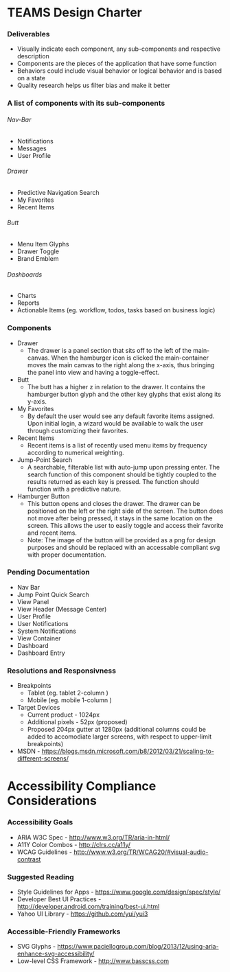 # TEAMS Design Charter

### Deliverables
- Visually indicate each component, any sub-components and respective description
- Components are the pieces of the application that have some function
- Behaviors could include visual behavior or logical behavior and is based on a state
- Quality research helps us filter bias and make it better

### A list of components with its sub-components
###### Nav-Bar
- Notifications
- Messages
- User Profile

###### Drawer
- Predictive Navigation Search
- My Favorites
- Recent Items

###### Butt
- Menu Item Glyphs
- Drawer Toggle
- Brand Emblem

###### Dashboards
- Charts
- Reports
- Actionable Items (eg. workflow, todos, tasks based on business logic)

### Components
- Drawer
  - The drawer is a panel section that sits off to the left of the main-canvas. When the hamburger icon is clicked the main-container moves the main canvas to the right along the x-axis, thus bringing the panel into view and having a toggle-effect.
- Butt
  - The butt has a higher z in relation to the drawer. It contains the hamburger button glyph and the other key glyphs that exist along its y-axis.
- My Favorites
  - By default the user would see any default favorite items assigned. Upon initial login, a wizard would be available to walk the user through customizing their favorites.
- Recent Items
  - Recent items is a list of recently used menu items by frequency according to numerical weighting.
- Jump-Point Search
  - A searchable, filterable list with auto-jump upon pressing enter. The search function of this component should be tightly coupled to the results returned as each key is pressed. The function should function with a predictive nature.
- Hamburger Button
  - This button opens and closes the drawer. The drawer can be positioned on the left or the right side of the screen. The button does not move after being pressed, it stays in the same location on the screen. This allows the user to easily toggle and access their favorite and recent items.
  - Note: The image of the button will be provided as a png for design purposes and should be replaced with an accessable compliant svg with proper documentation.

### Pending Documentation
- Nav Bar
- Jump Point Quick Search
- View Panel
- View Header (Message Center)
- User Profile
- User Notifications
- System Notifications
- View Container
- Dashboard
- Dashboard Entry

### Resolutions and Responsivness
- Breakpoints
  - Tablet (eg. tablet 2-column )
  - Mobile (eg. mobile 1-column )
- Target Devices
  - Current product - 1024px
  - Additional pixels - 52px (proposed)
  - Proposed 204px gutter at 1280px (additional columns could be added to accomodiate larger screens, with respect to upper-limit breakpoints)
- MSDN - https://blogs.msdn.microsoft.com/b8/2012/03/21/scaling-to-different-screens/

# Accessibility Compliance Considerations

### Accessibility Goals

- ARIA W3C Spec - http://www.w3.org/TR/aria-in-html/
- A11Y Color Combos - http://clrs.cc/a11y/
- WCAG Guidelines - http://www.w3.org/TR/WCAG20/#visual-audio-contrast

### Suggested Reading
- Style Guidelines for Apps - https://www.google.com/design/spec/style/
- Developer Best UI Practices - http://developer.android.com/training/best-ui.html
- Yahoo UI Library - https://github.com/yui/yui3

### Accessible-Friendly Frameworks
- SVG Glyphs - https://www.paciellogroup.com/blog/2013/12/using-aria-enhance-svg-accessibility/
- Low-level CSS Framework - http://www.basscss.com





